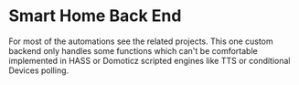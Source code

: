 # Smart Home Back End
For most of the automations see the related projects. 
This one custom backend only handles some functions which can't be comfortable implemented in HASS or Domoticz scripted engines like TTS or conditional Devices polling.
